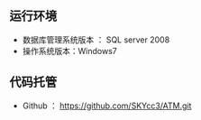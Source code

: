 ## 运行环境

- 数据库管理系统版本 ： SQL server 2008
- 操作系统版本：Windows7

## 代码托管

- Github ： https://github.com/SKYcc3/ATM.git